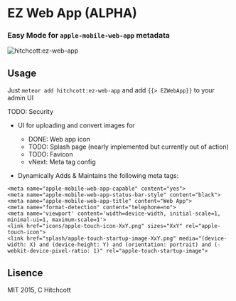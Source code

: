# EZ Web App (ALPHA)

### Easy Mode for `apple-mobile-web-app` metadata

![hitchcott:ez-web-app](http://i.imgur.com/UbbsC5v.png)

## Usage

Just `meteor add hitchcott:ez-web-app` and add `{{> EZWebApp}}` to your admin UI

TODO: Security

* UI for uploading and convert images for
  * DONE: Web app icon
  * TODO: Splash page (nearly implemented but currently out of action)
  * TODO: Favicon
  * vNext: Meta tag config

* Dynamically Adds & Maintains the following meta tags:

```
<meta name="apple-mobile-web-app-capable" content="yes">
<meta name="apple-mobile-web-app-status-bar-style" content="black">
<meta name="apple-mobile-web-app-title" content="Web App">
<meta name="format-detection" content="telephone=no">
<meta name='viewport' content='width=device-width, initial-scale=1, minimal-ui=1, maximum-scale=1'>
<link href="icons/apple-touch-icon-XxY.png" sizes="XxY" rel="apple-touch-icon">
<link href="splash/apple-touch-startup-image-XxY.png" media="(device-width: X) and (device-height: Y) and (orientation: portrait) and (-webkit-device-pixel-ratio: 1)" rel="apple-touch-startup-image">
```

## Lisence

MIT 2015, C Hitchcott